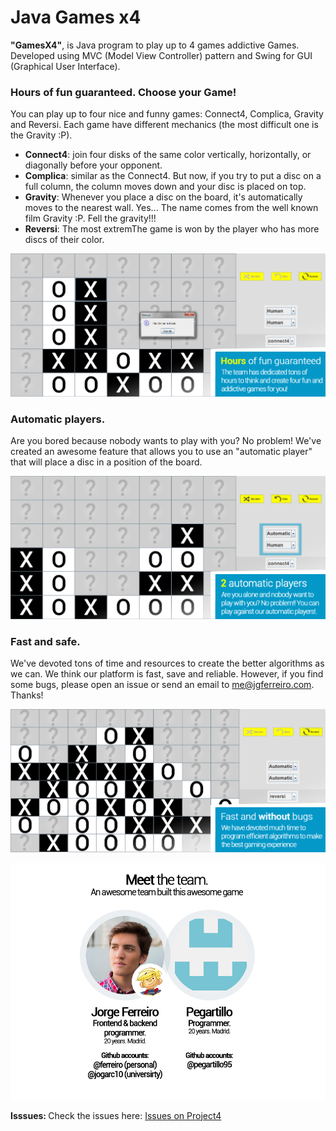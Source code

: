 # Java Games x4
<b>"GamesX4"</b>, is Java program to play up to 4 games addictive Games. Developed using
MVC (Model View Controller) pattern and Swing for GUI (Graphical User Interface).

### Hours of fun guaranteed. Choose your Game!
You can play up to four nice and funny games: Connect4, Complica, Gravity and Reversi. Each game have different mechanics (the most difficult one is the Gravity :P).

* **Connect4**: join four disks of the same color vertically, horizontally, or diagonally before your opponent. 
* **Complica**: similar as the Connect4. But now, if you try to put a disc on a full column, the column moves down and your disc is placed on top.
* **Gravity**: Whenever you place a disc on the board, it's automatically moves to the nearest wall. Yes... The name comes from the well known film Gravity :P. Fell the gravity!!! 
* **Reversi**: The most extremThe game is won by the player who has more discs of their color. 

![alt text](/assets/info1.jpg)

### Automatic players.
Are you bored because nobody wants to play with you? No problem! We've created an awesome feature that allows you to use an "automatic player" that will place a disc in a position of the board.

![alt text](/assets/slide2_2.jpg)

### Fast and safe.
We've devoted tons of time and resources to create the better algorithms as we can. We think our platform is fast, save and reliable. However, if you find some bugs, please open an issue or send an email to <me@jgferreiro.com>. Thanks!

![alt text](/assets/slide4_2.jpg) 

![alt text](/assets/credits_2.jpg)

<b>Isssues: </b> Check the issues here: <a href="/issues">Issues on Project4</a>
